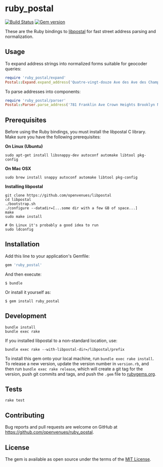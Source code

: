 # ruby_postal

[![Build Status](https://travis-ci.org/openvenues/ruby_postal.svg?branch=master)](https://travis-ci.org/openvenues/ruby_postal) [![Gem version](https://img.shields.io/gem/v/ruby_postal.svg)](https://rubygems.org/gems/ruby_postal)

These are the Ruby bindings to [libpostal](https://github.com/openvenues/libpostal) for
fast street address parsing and normalization.

## Usage

To expand address strings into normalized forms suitable for geocoder queries:

```ruby
require 'ruby_postal/expand'
Postal::Expand.expand_address('Quatre-vingt-douze Ave des Ave des Champs-Élysées')
```

To parse addresses into components:

```ruby
require 'ruby_postal/parser'
Postal::Parser.parse_address('781 Franklin Ave Crown Heights Brooklyn NY 11216 USA')
```

## Prerequisites

Before using the Ruby bindings, you must install the libpostal C library. Make sure you have the following prerequisites:

**On Linux (Ubuntu)**
```
sudo apt-get install libsnappy-dev autoconf automake libtool pkg-config
```

**On Mac OSX**
```
sudo brew install snappy autoconf automake libtool pkg-config
```

**Installing libpostal**

```
git clone https://github.com/openvenues/libpostal
cd libpostal
./bootstrap.sh
./configure --datadir=[...some dir with a few GB of space...]
make
sudo make install

# On Linux it's probably a good idea to run
sudo ldconfig
```

## Installation

Add this line to your application's Gemfile:

```ruby
gem 'ruby_postal'
```

And then execute:

    $ bundle

Or install it yourself as:

    $ gem install ruby_postal

## Development

```
bundle install
bundle exec rake
```

If you installed libpostal to a non-standard location, use:

```
bundle exec rake --with-libpostal-dir=/libpostal/prefix
```

To install this gem onto your local machine, run `bundle exec rake install`. To release a new version, update the version number in `version.rb`, and then run `bundle exec rake release`, which will create a git tag for the version, push git commits and tags, and push the `.gem` file to [rubygems.org](https://rubygems.org).

## Tests

```
rake test
```

## Contributing

Bug reports and pull requests are welcome on GitHub at https://github.com/openvenues/ruby_postal.

## License

The gem is available as open source under the terms of the [MIT License](http://opensource.org/licenses/MIT).

